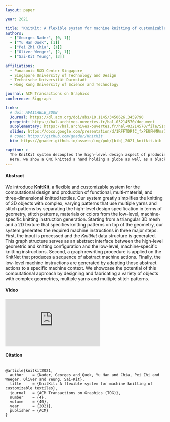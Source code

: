 ```yaml
---
layout: paper

year: 2021

title: "KnitKit: A flexible system for machine knitting of customizable textiles"
authors:
  - ["Georges Nader", [0, 1]]
  - ["Yu Han Quek", [1]]
  - ["Pei Zhi Chia", [1]]
  - ["Oliver Weeger", [2, 1]]
  - ["Sai-Kit Yeung", [3]]

affiliations:
  - Panasonic R&D Center Singapore
  - Singapore University of Technology and Design
  - Technische Universität Darmstadt
  - Hong Kong University of Science and Technology

journal: ACM Transactions on Graphics
conference: Siggraph

links:
  # doi: AVAILABLE_SOON
  Journal: https://dl.acm.org/doi/abs/10.1145/3450626.3459790
  preprint: https://hal.archives-ouvertes.fr/hal-03214570/document
  supplementary: https://hal.archives-ouvertes.fr/hal-03214570/file/SIGGRAPH_2021_knitkit_supplementary.pdf
  slides: https://docs.google.com/presentation/d/1RFFTDRfC_fxPEUFMMRmzIUHtWq0hTBmT/edit?usp=sharing&ouid=113379064980422751804&rtpof=true&sd=true
  # code: https://github.com/gnader/KnitKit
  bib: https://gnader.github.io/assets/img/pub/[bib]_2021_knitkit.bib

caption: >
  The KnitKit system decouples the high-level design aspect of producing knitted textiles from the complexities and low-level specificity of knitting machines by generating machine knitting instructions from an input 3D geometry and a texture. This enables high-level design of knitting properties, i.e., geometry, yarn types and stitch patterns. 
  Here, we show a CNC knitted a hand holding a globe as well as a black and white and colored version of Van Ghogh's self portrait.
---
```


#### Abstract

We introduce **KnitKit**, a flexible and customizable system for the computational design and production of functional, multi-material, and three-dimensional knitted textiles.
Our system greatly simplifies the knitting of 3D objects with complex, varying patterns that use multiple yarns and stitch patterns by separating the high-level design specification in terms of geometry, stitch patterns, materials or colors from the low-level, machine-specific knitting instruction generation.
Starting from a triangular 3D mesh and a 2D texture that specifies knitting patterns on top of the geometry, our system generates the required machine instructions in three major steps.
First, the input is processed and the _KnitNet_ data structure is generated.
This graph structure serves as an abstract interface between the high-level geometric and knitting configuration and the low-level, machine-specific knitting instructions.
Second, a graph rewriting procedure is applied on the KnitNet that produces a sequence of abstract machine actions.
Finally, the low-level machine instructions are generated by adapting those abstract actions to a specific machine context.
We showcase the potential of this computational approach by designing and fabricating a variety of objects with complex geometries, multiple yarns and multiple stitch patterns.

#### Video

<div class="mx-3 mt-2 video-responsive">
  <iframe src="https://www.youtube.com/embed/A84xkyfeykU" frameborder="0" allow="accelerometer; autoplay; clipboard-write; encrypted-media; gyroscope; picture-in-picture" allowfullscreen></iframe>
</div>

#### Citation

<pre class="text-muted alert-secondary small col-12">
<code>
@article{knitkit2021,
  author    = {Nader, Georges and Quek, Yu Han and Chia, Pei Zhi and Weeger, Oliver and Yeung, Sai-Kit},
  title     = {KnitKit: A flexible system for machine knitting of customizable textiles},
  journal   = {ACM Transactions on Graphics (TOG)},
  number    = {4},
  volume    = {40},
  year      = {2021},
  publisher = {ACM}
}
</code>
</pre>
